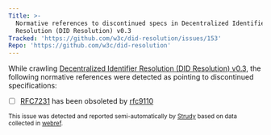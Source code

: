 ```yaml
---
Title: >-
  Normative references to discontinued specs in Decentralized Identifier
  Resolution (DID Resolution) v0.3
Tracked: 'https://github.com/w3c/did-resolution/issues/153'
Repo: 'https://github.com/w3c/did-resolution'
---
```


While crawling [Decentralized Identifier Resolution (DID Resolution) v0.3](https://w3c.github.io/did-resolution/), the following normative references were detected as pointing to discontinued specifications:
* [ ] [RFC7231](https://httpwg.org/specs/rfc7231.html) has been obsoleted by [rfc9110](https://httpwg.org/specs/rfc9110.html)

<sub>This issue was detected and reported semi-automatically by [Strudy](https://github.com/w3c/strudy/) based on data collected in [webref](https://github.com/w3c/webref/).</sub>
